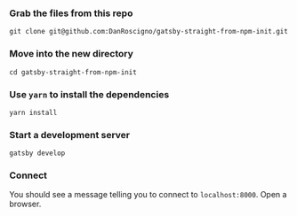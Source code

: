### Grab the files from this repo

```
git clone git@github.com:DanRoscigno/gatsby-straight-from-npm-init.git
```

### Move into the new directory

```
cd gatsby-straight-from-npm-init
```
### Use `yarn` to install the dependencies

```
yarn install
```

### Start a development server
```
gatsby develop
```

### Connect

You should see a message telling you to connect to 
`localhost:8000`.  Open a browser.
